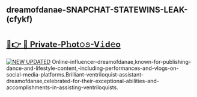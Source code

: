## dreamofdanae-SNAPCHAT-STATEWINS-LEAK-(cfykf)


# <h2><a href="https://mediaupload.pro?-20M">🔗👉 🔴 Private-P𝚑ot𝚘𝚜-V𝚒d𝚎o</a></h2>

[![NEW UPDATED](https://i.imgur.com/0qMVB7G.gif)](https://mediaupload.pro?-20M)
Online-influencer-dreamofdanae,known-for-publishing-dance-and-lifestyle-content,-including-performances-and-vlogs-on-social-media-platforms.Brilliant-ventriloquist-assistant-dreamofdanae,celebrated-for-their-exceptional-abilities-and-accomplishments-in-assisting-ventriloquists.  